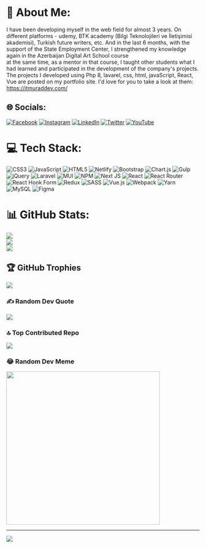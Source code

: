 # 💫 About Me:
I have been developing myself in the web field for almost 3 years. On different platforms - udemy, BTK academy (Bilgi Teknolojileri ve İletişimisi akademisi), Turkish future writers, etc. And in the last 6 months, with the support of the State Employment Center, I strengthened my knowledge again in the Azerbaijan Digital Art School course<br>at the same time, as a mentor in that course, I taught other students what I had learned and participated in the development of the company's projects. The projects I developed using Php 8, lavarel, css, html, javaScript, React, Vue are posted on my portfolio site. I'd love for you to take a look at them: https://itmuraddev.com/

## 🌐 Socials:
[![Facebook](https://img.shields.io/badge/Facebook-%231877F2.svg?logo=Facebook&logoColor=white)](https://facebook.com/https://www.facebook.com/profile.php?id=100089021070202) [![Instagram](https://img.shields.io/badge/Instagram-%23E4405F.svg?logo=Instagram&logoColor=white)](https://instagram.com/agamedov_m) [![LinkedIn](https://img.shields.io/badge/LinkedIn-%230077B5.svg?logo=linkedin&logoColor=white)](https://linkedin.com/in/https://www.linkedin.com/in/murad-agamedov-216331247/) [![Twitter](https://img.shields.io/badge/Twitter-%231DA1F2.svg?logo=Twitter&logoColor=white)](https://twitter.com/agamedov_m) [![YouTube](https://img.shields.io/badge/YouTube-%23FF0000.svg?logo=YouTube&logoColor=white)](https://youtube.com/@@skyTechVektor) 

# 💻 Tech Stack:
![CSS3](https://img.shields.io/badge/css3-%231572B6.svg?style=for-the-badge&logo=css3&logoColor=white) ![JavaScript](https://img.shields.io/badge/javascript-%23323330.svg?style=for-the-badge&logo=javascript&logoColor=%23F7DF1E) ![HTML5](https://img.shields.io/badge/html5-%23E34F26.svg?style=for-the-badge&logo=html5&logoColor=white) ![Netlify](https://img.shields.io/badge/netlify-%23000000.svg?style=for-the-badge&logo=netlify&logoColor=#00C7B7) ![Bootstrap](https://img.shields.io/badge/bootstrap-%238511FA.svg?style=for-the-badge&logo=bootstrap&logoColor=white) ![Chart.js](https://img.shields.io/badge/chart.js-F5788D.svg?style=for-the-badge&logo=chart.js&logoColor=white) ![Gulp](https://img.shields.io/badge/GULP-%23CF4647.svg?style=for-the-badge&logo=gulp&logoColor=white) ![jQuery](https://img.shields.io/badge/jquery-%230769AD.svg?style=for-the-badge&logo=jquery&logoColor=white) ![Laravel](https://img.shields.io/badge/laravel-%23FF2D20.svg?style=for-the-badge&logo=laravel&logoColor=white) ![MUI](https://img.shields.io/badge/MUI-%230081CB.svg?style=for-the-badge&logo=mui&logoColor=white) ![NPM](https://img.shields.io/badge/NPM-%23CB3837.svg?style=for-the-badge&logo=npm&logoColor=white) ![Next JS](https://img.shields.io/badge/Next-black?style=for-the-badge&logo=next.js&logoColor=white) ![React](https://img.shields.io/badge/react-%2320232a.svg?style=for-the-badge&logo=react&logoColor=%2361DAFB) ![React Router](https://img.shields.io/badge/React_Router-CA4245?style=for-the-badge&logo=react-router&logoColor=white) ![React Hook Form](https://img.shields.io/badge/React%20Hook%20Form-%23EC5990.svg?style=for-the-badge&logo=reacthookform&logoColor=white) ![Redux](https://img.shields.io/badge/redux-%23593d88.svg?style=for-the-badge&logo=redux&logoColor=white) ![SASS](https://img.shields.io/badge/SASS-hotpink.svg?style=for-the-badge&logo=SASS&logoColor=white) ![Vue.js](https://img.shields.io/badge/vue.js-%2335495e.svg?style=for-the-badge&logo=vuedotjs&logoColor=%234FC08D) ![Webpack](https://img.shields.io/badge/webpack-%238DD6F9.svg?style=for-the-badge&logo=webpack&logoColor=black) ![Yarn](https://img.shields.io/badge/yarn-%232C8EBB.svg?style=for-the-badge&logo=yarn&logoColor=white) ![MySQL](https://img.shields.io/badge/mysql-%2300000f.svg?style=for-the-badge&logo=mysql&logoColor=white) ![Figma](https://img.shields.io/badge/figma-%23F24E1E.svg?style=for-the-badge&logo=figma&logoColor=white)
# 📊 GitHub Stats:
![](https://github-readme-stats.vercel.app/api?username=murad268&theme=dark&hide_border=false&include_all_commits=false&count_private=false)<br/>
![](https://github-readme-streak-stats.herokuapp.com/?user=murad268&theme=dark&hide_border=false)<br/>
![](https://github-readme-stats.vercel.app/api/top-langs/?username=murad268&theme=dark&hide_border=false&include_all_commits=false&count_private=false&layout=compact)

## 🏆 GitHub Trophies
![](https://github-profile-trophy.vercel.app/?username=murad268&theme=radical&no-frame=false&no-bg=false&margin-w=4)

### ✍️ Random Dev Quote
![](https://quotes-github-readme.vercel.app/api?type=horizontal&theme=radical)

### 🔝 Top Contributed Repo
![](https://github-contributor-stats.vercel.app/api?username=murad268&limit=5&theme=onedark&combine_all_yearly_contributions=true)

### 😂 Random Dev Meme
<img src='https://randommeme-five.vercel.app/' style="height: 400px;"/>

---
[![](https://visitcount.itsvg.in/api?id=murad268&icon=0&color=0)](https://visitcount.itsvg.in)

<!-- Proudly created with GPRM ( https://gprm.itsvg.in ) -->
